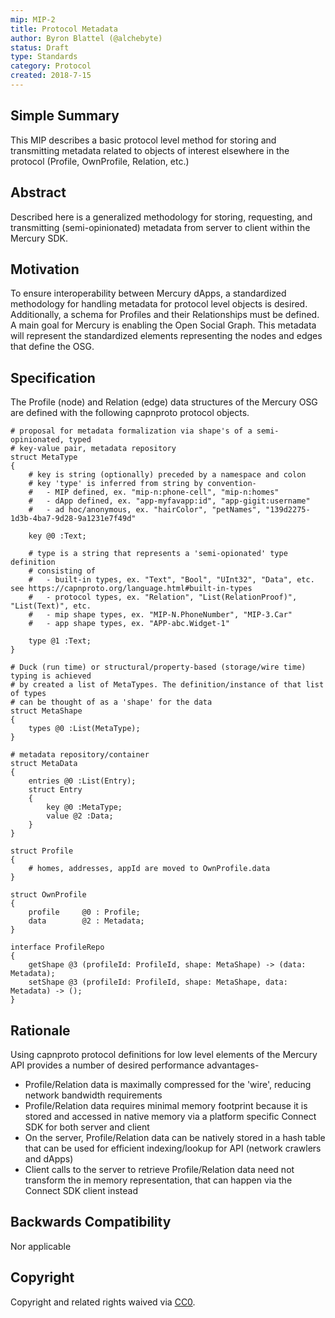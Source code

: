 ```yaml
---
mip: MIP-2
title: Protocol Metadata
author: Byron Blattel (@alchebyte)
status: Draft
type: Standards
category: Protocol
created: 2018-7-15
---
```

## Simple Summary
This MIP describes a basic protocol level method for storing and transmitting 
metadata related to objects of interest elsewhere in the protocol (Profile, 
OwnProfile, Relation, etc.)
## Abstract
Described here is a generalized methodology for storing, requesting, and 
transmitting (semi-opinionated) metadata from server to client within the 
Mercury SDK.
## Motivation
To ensure interoperability between Mercury dApps, a standardized methodology 
for handling metadata for protocol level objects is desired. Additionally, a 
schema for Profiles and their Relationships must be defined. A main goal for 
Mercury is enabling the Open Social Graph. This metadata will represent the 
standardized elements representing the nodes and edges that define the OSG.
## Specification
The Profile (node) and Relation (edge) data structures of the Mercury OSG are 
defined with the following capnproto protocol objects.
```
# proposal for metadata formalization via shape's of a semi-opinionated, typed 
# key-value pair, metadata repository
struct MetaType
{
    # key is string (optionally) preceded by a namespace and colon 
    # key 'type' is inferred from string by convention-
    #   - MIP defined, ex. "mip-n:phone-cell", "mip-n:homes"
    #   - dApp defined, ex. "app-myfavapp:id", "app-gigit:username"
    #   - ad hoc/anonymous, ex. "hairColor", "petNames", "139d2275-1d3b-4ba7-9d28-9a1231e7f49d"
    
    key @0 :Text;

    # type is a string that represents a 'semi-opionated' type definition 
    # consisting of
    #   - built-in types, ex. "Text", "Bool", "UInt32", "Data", etc. see https://capnproto.org/language.html#built-in-types
    #   - protocol types, ex. "Relation", "List(RelationProof)", "List(Text)", etc.
    #   - mip shape types, ex. "MIP-N.PhoneNumber", "MIP-3.Car"
    #   - app shape types, ex. "APP-abc.Widget-1"
    
    type @1 :Text;
}

# Duck (run time) or structural/property-based (storage/wire time) typing is achieved 
# by created a list of MetaTypes. The definition/instance of that list of types 
# can be thought of as a 'shape' for the data
struct MetaShape
{
    types @0 :List(MetaType);
}

# metadata repository/container
struct MetaData
{
    entries @0 :List(Entry);
    struct Entry
    {
        key @0 :MetaType;
        value @2 :Data;
    }
}

struct Profile
{
    # homes, addresses, appId are moved to OwnProfile.data
}

struct OwnProfile
{
    profile     @0 : Profile;
    data        @2 : Metadata;
}

interface ProfileRepo
{
    getShape @3 (profileId: ProfileId, shape: MetaShape) -> (data: Metadata);
    setShape @3 (profileId: ProfileId, shape: MetaShape, data: Metadata) -> ();
}

```
## Rationale
Using capnproto protocol definitions for low level elements of the Mercury API 
provides a number of desired performance advantages-
- Profile/Relation data is maximally compressed for the 'wire', reducing network bandwidth requirements
- Profile/Relation data requires minimal memory footprint because it is stored and accessed in native memory via a platform specific Connect SDK for both server and client
- On the server, Profile/Relation data can be natively stored in a hash table that can be used for efficient indexing/lookup for API (network crawlers and dApps)
- Client calls to the server to retrieve Profile/Relation data need not transform the in memory representation, that can happen via the Connect SDK client instead
## Backwards Compatibility
Nor applicable
## Copyright
Copyright and related rights waived via [CC0](https://creativecommons.org/publicdomain/zero/1.0/).